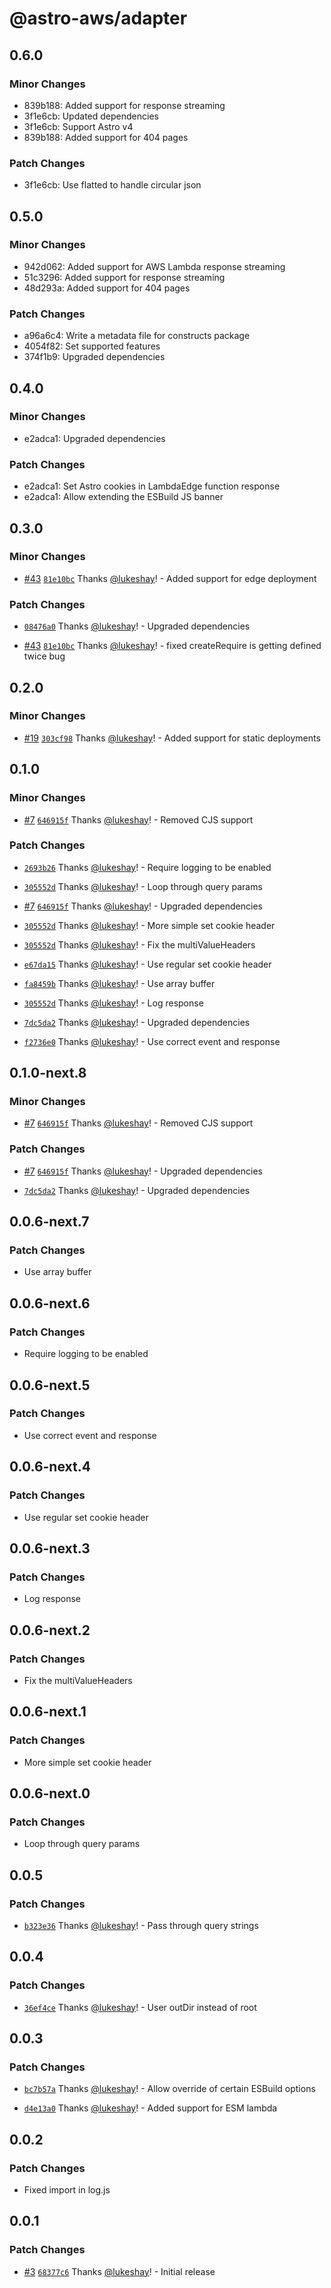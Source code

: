 # @astro-aws/adapter

## 0.6.0

### Minor Changes

- 839b188: Added support for response streaming
- 3f1e6cb: Updated dependencies
- 3f1e6cb: Support Astro v4
- 839b188: Added support for 404 pages

### Patch Changes

- 3f1e6cb: Use flatted to handle circular json

## 0.5.0

### Minor Changes

- 942d062: Added support for AWS Lambda response streaming
- 51c3296: Added support for response streaming
- 48d293a: Added support for 404 pages

### Patch Changes

- a96a6c4: Write a metadata file for constructs package
- 4054f82: Set supported features
- 374f1b9: Upgraded dependencies

## 0.4.0

### Minor Changes

- e2adca1: Upgraded dependencies

### Patch Changes

- e2adca1: Set Astro cookies in LambdaEdge function response
- e2adca1: Allow extending the ESBuild JS banner

## 0.3.0

### Minor Changes

- [#43](https://github.com/lukeshay/astro-aws/pull/43) [`81e10bc`](https://github.com/lukeshay/astro-aws/commit/81e10bc93d6febcdb1571150c29af5c63239b9a6) Thanks [@lukeshay](https://github.com/lukeshay)! - Added support for edge deployment

### Patch Changes

- [`08476a0`](https://github.com/lukeshay/astro-aws/commit/08476a081c2c6bbac8b5beab1ca2afea6e7e2c60) Thanks [@lukeshay](https://github.com/lukeshay)! - Upgraded dependencies

- [#43](https://github.com/lukeshay/astro-aws/pull/43) [`81e10bc`](https://github.com/lukeshay/astro-aws/commit/81e10bc93d6febcdb1571150c29af5c63239b9a6) Thanks [@lukeshay](https://github.com/lukeshay)! - fixed createRequire is getting defined twice bug

## 0.2.0

### Minor Changes

- [#19](https://github.com/lukeshay/astro-aws/pull/19) [`303cf98`](https://github.com/lukeshay/astro-aws/commit/303cf98e055330e811744f18645d7936c80a0a5c) Thanks [@lukeshay](https://github.com/lukeshay)! - Added support for static deployments

## 0.1.0

### Minor Changes

- [#7](https://github.com/lukeshay/astro-aws/pull/7) [`646915f`](https://github.com/lukeshay/astro-aws/commit/646915f227c27af02084e7fe7b1c1e69c9ad9e7d) Thanks [@lukeshay](https://github.com/lukeshay)! - Removed CJS support

### Patch Changes

- [`2693b26`](https://github.com/lukeshay/astro-aws/commit/2693b26e90fb112ead1ca87712381830b9527e21) Thanks [@lukeshay](https://github.com/lukeshay)! - Require logging to be enabled

- [`305552d`](https://github.com/lukeshay/astro-aws/commit/305552d954e60b59dc56cbae6b3e9843d282795f) Thanks [@lukeshay](https://github.com/lukeshay)! - Loop through query params

- [#7](https://github.com/lukeshay/astro-aws/pull/7) [`646915f`](https://github.com/lukeshay/astro-aws/commit/646915f227c27af02084e7fe7b1c1e69c9ad9e7d) Thanks [@lukeshay](https://github.com/lukeshay)! - Upgraded dependencies

- [`305552d`](https://github.com/lukeshay/astro-aws/commit/305552d954e60b59dc56cbae6b3e9843d282795f) Thanks [@lukeshay](https://github.com/lukeshay)! - More simple set cookie header

- [`305552d`](https://github.com/lukeshay/astro-aws/commit/305552d954e60b59dc56cbae6b3e9843d282795f) Thanks [@lukeshay](https://github.com/lukeshay)! - Fix the multiValueHeaders

- [`e67da15`](https://github.com/lukeshay/astro-aws/commit/e67da154a9584fd1c52e1b71197598d1133d4181) Thanks [@lukeshay](https://github.com/lukeshay)! - Use regular set cookie header

- [`fa8459b`](https://github.com/lukeshay/astro-aws/commit/fa8459b7d832af1d3b618acd4bd5aa32861ab8b5) Thanks [@lukeshay](https://github.com/lukeshay)! - Use array buffer

- [`305552d`](https://github.com/lukeshay/astro-aws/commit/305552d954e60b59dc56cbae6b3e9843d282795f) Thanks [@lukeshay](https://github.com/lukeshay)! - Log response

- [`7dc5da2`](https://github.com/lukeshay/astro-aws/commit/7dc5da287af714b83e39b13a59eb2839d65c16d1) Thanks [@lukeshay](https://github.com/lukeshay)! - Upgraded dependencies

- [`f2736e0`](https://github.com/lukeshay/astro-aws/commit/f2736e02afbc100a26b1fa29907e4960549bad31) Thanks [@lukeshay](https://github.com/lukeshay)! - Use correct event and response

## 0.1.0-next.8

### Minor Changes

- [#7](https://github.com/lukeshay/astro-aws/pull/7) [`646915f`](https://github.com/lukeshay/astro-aws/commit/646915f227c27af02084e7fe7b1c1e69c9ad9e7d) Thanks [@lukeshay](https://github.com/lukeshay)! - Removed CJS support

### Patch Changes

- [#7](https://github.com/lukeshay/astro-aws/pull/7) [`646915f`](https://github.com/lukeshay/astro-aws/commit/646915f227c27af02084e7fe7b1c1e69c9ad9e7d) Thanks [@lukeshay](https://github.com/lukeshay)! - Upgraded dependencies

- [`7dc5da2`](https://github.com/lukeshay/astro-aws/commit/7dc5da287af714b83e39b13a59eb2839d65c16d1) Thanks [@lukeshay](https://github.com/lukeshay)! - Upgraded dependencies

## 0.0.6-next.7

### Patch Changes

- Use array buffer

## 0.0.6-next.6

### Patch Changes

- Require logging to be enabled

## 0.0.6-next.5

### Patch Changes

- Use correct event and response

## 0.0.6-next.4

### Patch Changes

- Use regular set cookie header

## 0.0.6-next.3

### Patch Changes

- Log response

## 0.0.6-next.2

### Patch Changes

- Fix the multiValueHeaders

## 0.0.6-next.1

### Patch Changes

- More simple set cookie header

## 0.0.6-next.0

### Patch Changes

- Loop through query params

## 0.0.5

### Patch Changes

- [`b323e36`](https://github.com/lukeshay/astro-aws/commit/b323e366601f101a45f84e1a3a41179b4e393655) Thanks [@lukeshay](https://github.com/lukeshay)! - Pass through query strings

## 0.0.4

### Patch Changes

- [`36ef4ce`](https://github.com/lukeshay/astro-aws/commit/36ef4ce54a834509c53f2ba5f768c66e974d21a4) Thanks [@lukeshay](https://github.com/lukeshay)! - User outDir instead of root

## 0.0.3

### Patch Changes

- [`bc7b57a`](https://github.com/lukeshay/astro-aws/commit/bc7b57a3539e638ecb43ebbfdeee877092db6b81) Thanks [@lukeshay](https://github.com/lukeshay)! - Allow override of certain ESBuild options

- [`d4e13a0`](https://github.com/lukeshay/astro-aws/commit/d4e13a060f30702d50e3cd2d3d076549b6aa4da9) Thanks [@lukeshay](https://github.com/lukeshay)! - Added support for ESM lambda

## 0.0.2

### Patch Changes

- Fixed import in log.js

## 0.0.1

### Patch Changes

- [#3](https://github.com/lukeshay/astro-aws/pull/3) [`68377c6`](https://github.com/lukeshay/astro-aws/commit/68377c6e2d5b3cf6fe53f706421d95161aba91f7) Thanks [@lukeshay](https://github.com/lukeshay)! - Initial release
